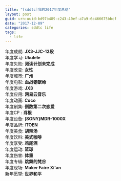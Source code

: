 ```yaml
---
title: "[sddtc]我的2017年度总结"
layout: post
guid: urn:uuid:bd97b489-c243-40ef-a7a9-6c466675bbcf
date: "2017-12-09"
categories: sddtc life
tags:
  - life
---
```


年度成就: **JX3-JJC-12段**  
年度学习: **Ukulele**  
年度失败: **阅读计划未完成**  
年度改变: **女性**  
年度城市: **广州**  
年度电影: **血战钢锯岭**  
年度游戏: **JX3**  
年度应用: **网易云音乐**  
年度动画: **Coco**  
年度剧集: **倒数第二次恋爱**  
年度CP : **肖根**  
年度设备: **(SONY)MDR-1000X**  
年度品牌: **ITOEN**  
年度美食: **胡辣汤**  
年度饮料: **美式咖啡**  
年度享受: **鸡尾酒**  
年度运动: **篮球**  
年度伤害: **体重**  
年度专辑: **跳舞的梵谷**  
年度现场: **Maker Faire Xi'an**  
新年愿望: **世界和平**  
